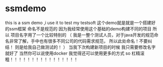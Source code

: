 # ssmdemo
this is a ssm demo ,i use it to test my testsoft
这个demo就是就是一个搭建好的ssm框架
命名不是规范的
因为我经常使用这个基础的demo构建不同的项目
所以
项目名字用了一个比较特别的
（
我是一整个测试人员，对于java开发的规范命名非常了解，手中也有很多不同公司的代码需求规范，
所以此处命名！不要纠结！
则是给我自己做测试的！
）
当我下次构建新项目的时候
我只需要修改名字就好了
当然你可以说使用docker
我觉得还可以使用更多的方式
so
杠精滚粗！！！！！！！！！！！！！！！！


